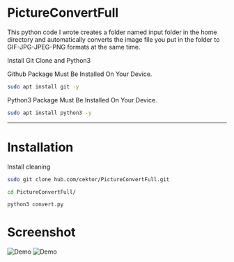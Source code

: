 # PictureConvertFull
This python code I wrote creates a folder named input folder in the home directory and automatically converts the image file you put in the folder to GIF-JPG-JPEG-PNG formats at the same time.


Install Git Clone and Python3

Github Package Must Be Installed On Your Device.
```bash
sudo apt install git -y
```

Python3 Package Must Be Installed On Your Device.
```bash
sudo apt install python3 -y
```

----------------------------------
# Installation
Install cleaning
```bash
sudo git clone hub.com/cektor/PictureConvertFull.git
```
```bash
cd PictureConvertFull/
```

```bash
python3 convert.py
```


# Screenshot

![Demo](cleaning.png)  ![Demo](cleaning.png) 

